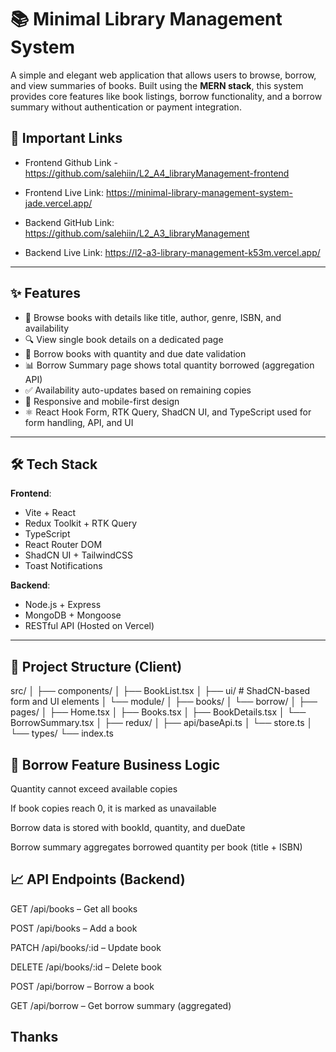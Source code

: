 # 📚 Minimal Library Management System

A simple and elegant web application that allows users to browse, borrow, and view summaries of books. Built using the **MERN stack**, this system provides core features like book listings, borrow functionality, and a borrow summary without authentication or payment integration.

## 🚀 Important Links

- Frontend Github Link - https://github.com/salehiin/L2_A4_libraryManagement-frontend
- Frontend Live Link: https://minimal-library-management-system-jade.vercel.app/

- Backend GitHub Link: https://github.com/salehiin/L2_A3_libraryManagement
- Backend Live Link: https://l2-a3-library-management-k53m.vercel.app/

<!-- 🔗 [Visit Live App](https://l2-a3-library-management-k53m.vercel.app) -->

---

## ✨ Features

- 📖 Browse books with details like title, author, genre, ISBN, and availability
- 🔍 View single book details on a dedicated page
- 📝 Borrow books with quantity and due date validation
- 📊 Borrow Summary page shows total quantity borrowed (aggregation API)
- ✅ Availability auto-updates based on remaining copies
- 🎨 Responsive and mobile-first design
- ⚛️ React Hook Form, RTK Query, ShadCN UI, and TypeScript used for form handling, API, and UI

---

## 🛠️ Tech Stack

**Frontend**:
- Vite + React
- Redux Toolkit + RTK Query
- TypeScript
- React Router DOM
- ShadCN UI + TailwindCSS
- Toast Notifications

**Backend**:
- Node.js + Express
- MongoDB + Mongoose
- RESTful API (Hosted on Vercel)

---

## 📂 Project Structure (Client)

src/
│
├── components/
│ ├── BookList.tsx
│ ├── ui/ # ShadCN-based form and UI elements
│ └── module/
│ ├── books/
│ └── borrow/
│
├── pages/
│ ├── Home.tsx
│ ├── Books.tsx
│ ├── BookDetails.tsx
│ └── BorrowSummary.tsx
│
├── redux/
│ ├── api/baseApi.ts
│ └── store.ts
│
└── types/
└── index.ts



## 🔐 Borrow Feature Business Logic
Quantity cannot exceed available copies

If book copies reach 0, it is marked as unavailable

Borrow data is stored with bookId, quantity, and dueDate

Borrow summary aggregates borrowed quantity per book (title + ISBN)


## 📈 API Endpoints (Backend)
GET /api/books – Get all books

POST /api/books – Add a book

PATCH /api/books/:id – Update book

DELETE /api/books/:id – Delete book

POST /api/borrow – Borrow a book

GET /api/borrow – Get borrow summary (aggregated)


## Thanks